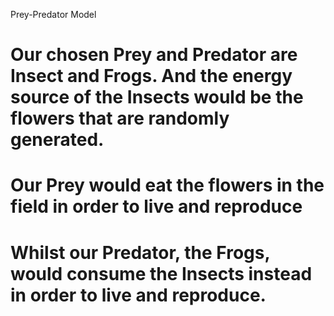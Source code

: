 Prey-Predator Model
# Our chosen Prey and Predator are Insect and Frogs. And the energy source of the Insects would be the flowers that are randomly generated.
# Our Prey would eat the flowers in the field in order to live and reproduce
# Whilst our Predator, the Frogs, would consume the Insects instead in order to live and reproduce.